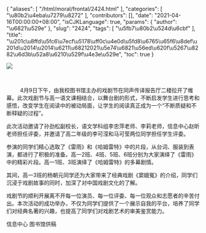 {
    "aliases": [
        "/html/moral/frontal/2424.html"
    ],
    "categories": [
        "\u80b2\u4eba\u7279\u8272"
    ],
    "contributors": [],
    "date": "2021-04-16T00:00:00+08:00",
    "isCJKLanguage": true,
    "params": {
        "author": "\u6821\u529e"
    },
    "slug": "2424",
    "tags": [
        "\u5fb7\u80b2\u524d\u6cbf"
    ],
    "title": "\u201c\u8ffd\u5fc6\u7ecf\u5178\uff0c\u4e0d\u5fd8\u6765\u65f6\u8def\u201d\u2014\u2014\u6211\u68212021\u5e74\u6821\u56ed\u620f\u5267\u8282\u6d3b\u52a8\u6210\u529f\u4e3e\u529e",
    "toc": true
}

![](https://cdn.tfls.online/mirror/full/a25630b876257ddcc1f5e278549fda3e69b7d3f3.jpg)




      




          4月9日下午，由我校图书馆主办的戏剧节在同声传译报告厅二楼拉开了帷幕。此次戏剧节与高一语文课相结合，以舞台剧的形式，不断启发学生进行思考和感悟，改变学生在阅读中的被动局面，让学生的阅读真正成为一个“不断质疑和不断释疑的过程”。




此次活动邀请了孙劲松副校长，语文学科组李忠萍老师、李莉老师，信息中心赵昕老师担任评委，并邀请了高二年级的李可滢和马可莹两位同学担任学生评委。




参演的同学们精心选取了《雷雨》和《哈姆雷特》中的片段，从台词、服装到表演，都进行了积极的准备。高一2班、4班、5班、6班分别为大家演绎了《雷雨》中的精彩片段。高一1班、3班演绎了《哈姆雷特》的多幕剧情。




  





其间，高一3班的杨朝元同学还为大家带来了经典戏剧《窦娥冤》的介绍，同学们沉浸于戏剧故事的同时，加深了对中国戏剧文化的了解。




戏剧节的顺利开展离不开每一位演员、每一位评委、每一位观众和志愿者的辛苦付出。本次活动的成功举办，不仅为同学们提供了一个展示自我的平台，培养了同学们对经典名著的兴趣，也提高了同学们对戏剧艺术的审美鉴赏能力。




  






信息中心 图书馆供稿  






  



